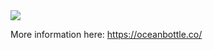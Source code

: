 <img src="https://cdn.shopify.com/s/files/1/0251/9410/2837/files/Ocean_Bottle_Logo_Blue_White_Black_-03_49f72256-6f88-4e4e-93d0-7359357ecf3e.png?height=100&v=1668684619" />

More information here: <https://oceanbottle.co/>

